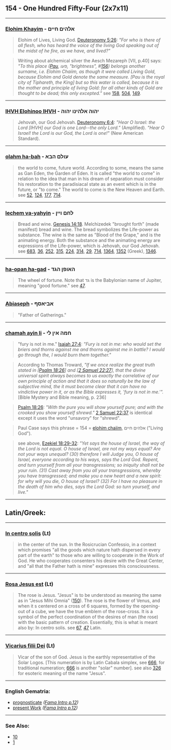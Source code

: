 ## 154 - One Hundred Fifty-Four (2x7x11)

---

### [Elohim Khayim](/keys/ALHIM.ChIIM) - אלהים חיים
> Elohim of Lives, Living God. [Deuteronomy 5:26](http://biblehub.com/deuteronomy/5-26.htm): *"For who is there of all flesh, who has heard the voice of the living God speaking out of the midst of he fire, as we have, and lived?"*

> Writing about alchemical silver the Aesch Mezareph [VII, p.40] says: *"To this place ([Pau](/keys/POV), פעו, "brightness", #[156](156)) belongs another surname, i.e. Elohim Chaiim, as though it were called Living Gold, because Elohim and Gold denote the same measure. [Pau is the royal city of Tiphareth, the King] but so this water is called, because it is the mother and principle of living Gold: for all other kinds of Gold are thought to be dead; this only excepted."* see [158](158), [504](504), [149](149).

---

### [IHVH Elohinoo IHVH](/keys/IHVH.ALHINV.IHVH) - יהוה אלהינו יהוה
> Jehovah, our God Jehovah. [Deuteronomy 6:4](http://biblehub.com/deuteronomy/6-4.htm): *"Hear O Israel: the Lord [IHVH] our God is one Lord--the only Lord."* (Amplified). *"Hear O Israel! the Lord is our God, the Lord is one!"* (New American Standard).

---

### [olahm ha-bah](/keys/OVLM.HBA) - עולם הבא
> the world to come, future world. According to some, means the same as Gan Eden, the Garden of Eden. It is called "the world to come" in relation to the idea that man in his dream of separation must consider his restoration to the paradisiacal state as an event which is in the future, or "to come." The world to come is the New Heaven and Earth. see [52](52), [124](124), [177](177), [714](714).

---

### [lechem va-yahyin](/keys/LChM.VIIN) - לחם ויין
> Bread and wine. [Genesis 14:18](http://biblehub.com/genesis/14-18.htm). Melchizedek "brought forth" (made manifest) bread and wine. The bread symbolizes the Life-power as substance. The wine is the same as "Blood of the Grape," and is the animating energy. Both the substance and the animating energy are expressions of the Life-power, which is Jehovah, our God Jehovah. see [683](683), [36](36), [252](252), [315](315), [224](224), [314](314), [29](29), [714](714), [1364](1364), [1352](1352) (Greek), [1346](1346).

---

### [ha-opan ha-gad](/keys/HAVPN.HGD) - האופן הגד
> The wheel of fortune. Note that גד is the Babylonian name of Jupiter, meaning "good fortune." see [47](47).

---

### [Abiaseph](/keys/ABIASP) - אביאסף
> "Father of Gatherings."

---

### [chamah ayin li](/keys/ChMH.AIN.LI) - חמה אין לי
> "fury is not in me." [Isaiah 27:4](http://biblehub.com/isaiah/27-4.htm): *"Fury is not in me: who would set the briers and thorns against me and thorns against me in battle? I would go through the, I would burn them together."*

> According to Thomas Troward, *"If we once realize the great truth stated in [[Psalm 18:26](http://biblehub.com/psalms/18-26.htm)] and [[2 Samuel 22:27](http://biblehub.com/2_samuel/22-27.htm)], that the divine universal spirit always becomes to us exactly the correlative of our own principle of action and that it does so naturally be the law of subjective mind, the it must become clear that it can have no vindictive power in it, or as the Bible expresses it, 'fury is not in me.'".* [Bible Mystery and Bible meaning, p. 236]

> [Psalm 18:26](http://biblehub.com/psalms/18-26.htm): *"With the pure you will show yourself pure; and with the crooked you show yourself shrewd."* [2 Samuel 22:37](http://biblehub.com/2_samuel/22-37.htm) is identical except it uses the word "unsavory" for "shrewd".

> Paul Case says this phrase = 154 = [elohim chaiim](/keys/ALHIM.ChIIM), אלהים חיים ("Living God").

> see above, [Ezekiel 18:29-32](https://www.biblegateway.com/passage/?search=ezekiel%2018%3A29-32&version=ESV): *"Yet says the house of Israel, the way of the Lord is not equal. O house of Israel, are not my ways equal? Are not your ways unequal? (30) therefore I will Judge you, O house of Israel, everyone according to his ways, says the Lord God. Repent, and turn yourself from all your transgressions; so iniquity shall not be your ruin. (31) Cast away from you all your transgressions, whereby you have transgressed; and make you a new heart and a new spirit: for why will you die, O house of Israel? (32) For I have no pleasure in the death of him who dies, says the Lord God: so turn yourself, and live."*

---

## Latin/Greek:

---

### [In centro solis](/latin?word=In+centro+solis) (Lt)
> in the center of the sun. In the Rosicrucian Confessio, in a context which promises "all the goods which nature hath dispersed in every part of the earth" to those who are willing to cooperate in the Work of God. He who cooperates consenters his desire with the Great Center, and "all that the Father hath is mine" expresses this consciousness.

---

### [Rosa Jesus est](/latin?word=Rosa+Jesus+est) (Lt)
> The rose is Jesus. "Jesus" is to be understood as meaning the same as in "Jesus Mihi Omnia" ([150](150)). The rose is the flower of Venus, and when it s centered on a cross of 6 squares, formed by the opening-out of a cube, we have the true emblem of the rose-cross. It is a symbol of the perfect coordination of the desires of man (the rose) with the basic pattern of creation. Essentially, this is what is meant also by: In centro solis. see [67](67), [47](47) Latin.

---

### [Vicarius filii Dei](/latin?word=Vicarius+filii+Dei) (Lt)
> Vicar of the son of God. Jesus is the earthly representative of the Solar Logos. [This numeration is by Latin Cabala simplex, see [666](666), for traditional numeration; [666](666) is another "solar" number]. see also [326](326) for esoteric meaning of the name "Jesus".

---

### English Gematria:

- [prognosticate](/english?word=prognosticate) *([Fama Intro p.12](https://archive.org/stream/fameconfessionof00vaug#page/n12))*
- [present Work](/english?word=present+Work) *([Fama Intro p.12](https://archive.org/stream/fameconfessionof00vaug#page/n12))*

---

### See Also:

- [10](10)
- [1](1)

